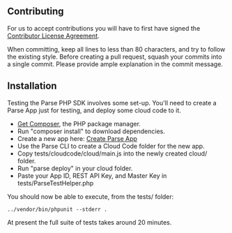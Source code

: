 Contributing
------------

For us to accept contributions you will have to first have signed the
[Contributor License Agreement].

When committing, keep all lines to less than 80 characters, and try to
follow the existing style.  Before creating a pull request, squash your commits
into a single commit. Please provide ample explanation in the commit message.

Installation
------------

Testing the Parse PHP SDK involves some set-up.  You'll need to create a Parse
App just for testing, and deploy some cloud code to it.

* [Get Composer], the PHP package manager.
* Run "composer install" to download dependencies.
* Create a new app here: [Create Parse App]
* Use the Parse CLI to create a Cloud Code folder for the new app.
* Copy tests/cloudcode/cloud/main.js into the newly created cloud/ folder.
* Run "parse deploy" in your cloud folder.
* Paste your App ID, REST API Key, and Master Key in tests/ParseTestHelper.php

You should now be able to execute, from the tests/ folder:

    ../vendor/bin/phpunit --stderr .

At present the full suite of tests takes around 20 minutes.


[Get Composer]: https://getcomposer.org/download/
[Contributor License Agreement]: https://developers.facebook.com/opensource/cla
[Create Parse App]: https://parse.com/apps/new